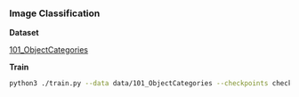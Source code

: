 ### Image Classification

**Dataset**

[101_ObjectCategories](http://www.vision.caltech.edu/Image_Datasets/Caltech101/101_ObjectCategories.tar.gz)

**Train**

```bash
python3 ./train.py --data data/101_ObjectCategories --checkpoints checkpoints --batch 16
```
